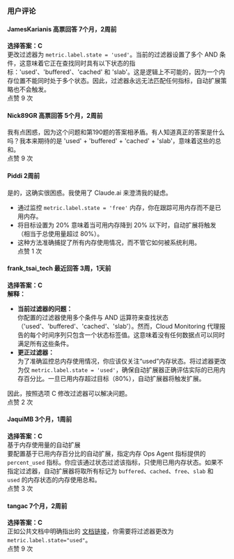 ### 用户评论

#### JamesKarianis 高票回答 7个月，2周前
**选择答案：C**    
更改过滤器为 `metric.label.state = 'used'`。当前的过滤器设置了多个 AND 条件，这意味着它正在查找同时具有以下状态的指标：'used'、'buffered'、'cached' 和 'slab'。这是逻辑上不可能的，因为一个内存位置不能同时处于多个状态。因此，过滤器永远无法匹配任何指标，自动扩展策略也不会触发。    
点赞 9 次

#### Nick89GR 高票回答 5个月，2周前  
我有点困惑，因为这个问题和第190题的答案相矛盾。有人知道真正的答案是什么吗？我本来期待的是 'used' + 'buffered' + 'cached' + 'slab'，意味着这些的总和。    
点赞 9 次

#### Piddi 2周前  
是的，这确实很困惑。我使用了 Claude.ai 来澄清我的疑虑。
- 通过监控 `metric.label.state = 'free'` 内存，你在跟踪可用内存而不是已用内存。
- 将目标设置为 20% 意味着当可用内存降到 20% 以下时，自动扩展将触发（相当于总使用量超过 80%）。
- 这种方法准确捕捉了所有内存使用情况，而不管它如何被系统利用。    
点赞 1 次

#### frank_tsai_tech 最近回答 3周，1天前
**选择答案：C**  
**解释：**  
- **当前过滤器的问题：**    
你配置的过滤器使用多个条件与 AND 运算符来查找状态（'used'、'buffered'、'cached'、'slab'）。然而，Cloud Monitoring 代理报告的每个时间序列只包含一个状态标签值。这意味着没有任何数据点可以同时满足所有这些条件。
- **更正过滤器：**    
为了准确监控总内存使用情况，你应该仅关注“used”内存状态。将过滤器更改为仅 `metric.label.state = 'used'`，确保自动扩展器正确评估实际的已用内存百分比。一旦已用内存超过目标（80%），自动扩展器将触发扩展。
  
因此，按照选项 C 修改过滤器可以解决问题。    
点赞 2 次

#### JaquiMB 3个月，1周前
**选择答案：C**    
基于内存使用量的自动扩展    
要配置基于已用内存百分比的自动扩展，指定内存 Ops Agent 指标提供的 `percent_used` 指标。你应该通过状态过滤该指标，只使用已用内存状态。如果不指定过滤器，自动扩展器将取所有标记为 `buffered`、`cached`、`free`、`slab` 和 `used` 的内存状态的内存使用总和。    
点赞 3 次

#### tangac 7个月，2周前
**选择答案：C**    
正如公共文档中明确指出的 [文档链接](https://cloud.google.com/compute/docs/autoscaler/scaling-cloud-monitoring-metrics#gcloud_5)，你需要将过滤器更改为 `metric.label.state="used"`。    
点赞 9 次

